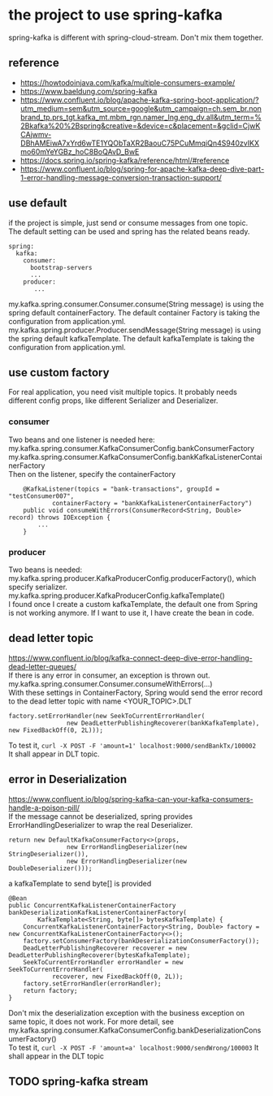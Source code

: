 # the project to use spring-kafka

spring-kafka is different with spring-cloud-stream. Don't mix them together. 

## reference
- https://howtodoinjava.com/kafka/multiple-consumers-example/   
- https://www.baeldung.com/spring-kafka  
- https://www.confluent.io/blog/apache-kafka-spring-boot-application/?utm_medium=sem&utm_source=google&utm_campaign=ch.sem_br.nonbrand_tp.prs_tgt.kafka_mt.mbm_rgn.namer_lng.eng_dv.all&utm_term=%2Bkafka%20%2Bspring&creative=&device=c&placement=&gclid=CjwKCAjwmv-DBhAMEiwA7xYrd6wTE1YQObTaXR2BaouC75PCuMmqiQn4S940zvIKXmo60mYeYGBz_hoC8BoQAvD_BwE  
- https://docs.spring.io/spring-kafka/reference/html/#reference
- https://www.confluent.io/blog/spring-for-apache-kafka-deep-dive-part-1-error-handling-message-conversion-transaction-support/

## use default 
if the project is simple, just send or consume messages from one topic.  
The default setting can be used and spring has the related beans ready. 
```
spring:
  kafka:
    consumer:
      bootstrap-servers
      ...
    producer:
       ...
```
my.kafka.spring.consumer.Consumer.consume(String message) is using the spring default containerFactory. The default container Factory is taking the configuration from application.yml.  
my.kafka.spring.producer.Producer.sendMessage(String message) is using the spring default kafkaTemplate. The default kafkaTemplate is taking the configuration from application.yml.  

## use custom factory
For real application, you need visit multiple topics. It probably needs different config props, like different Serializer and Deserializer.  
### consumer
Two beans and one listener is needed here:  
my.kafka.spring.consumer.KafkaConsumerConfig.bankConsumerFactory  
my.kafka.spring.consumer.KafkaConsumerConfig.bankKafkaListenerContainerFactory  
Then on the listener, specify the containerFactory
```
    @KafkaListener(topics = "bank-transactions", groupId = "testConsumer007",
            containerFactory = "bankKafkaListenerContainerFactory")
    public void consumeWithErrors(ConsumerRecord<String, Double> record) throws IOException {
        ...
    }
```

### producer
Two beans is needed:
my.kafka.spring.producer.KafkaProducerConfig.producerFactory(), which specify serializer.  
my.kafka.spring.producer.KafkaProducerConfig.kafkaTemplate()  
I found once I create a custom kafkaTemplate, the default one from Spring is not working anymore. If I want to use it, I have create the bean in code. 

## dead letter topic
https://www.confluent.io/blog/kafka-connect-deep-dive-error-handling-dead-letter-queues/  
If there is any error in consumer, an exception is thrown out. my.kafka.spring.consumer.Consumer.consumeWithErrors(...)  
With these settings in ContainerFactory, Spring would send the error record to the dead letter topic with name <YOUR_TOPIC>.DLT  
```
factory.setErrorHandler(new SeekToCurrentErrorHandler(
                new DeadLetterPublishingRecoverer(bankKafkaTemplate), new FixedBackOff(0, 2L)));
```
To test it, ```curl -X POST -F 'amount=1' localhost:9000/sendBankTx/100002```  
It shall appear in DLT topic. 

## error in Deserialization
https://www.confluent.io/blog/spring-kafka-can-your-kafka-consumers-handle-a-poison-pill/  
If the message cannot be deserialized, spring provides ErrorHandlingDeserializer to wrap the real Deserializer.
```
return new DefaultKafkaConsumerFactory<>(props,
                new ErrorHandlingDeserializer(new StringDeserializer()),
                new ErrorHandlingDeserializer(new DoubleDeserializer()));
```
a kafkaTemplate to send byte[] is provided
```
@Bean
public ConcurrentKafkaListenerContainerFactory bankDeserializationKafkaListenerContainerFactory(
        KafkaTemplate<String, byte[]> bytesKafkaTemplate) {
    ConcurrentKafkaListenerContainerFactory<String, Double> factory = new ConcurrentKafkaListenerContainerFactory<>();
    factory.setConsumerFactory(bankDeserializationConsumerFactory());
    DeadLetterPublishingRecoverer recoverer = new DeadLetterPublishingRecoverer(bytesKafkaTemplate);
    SeekToCurrentErrorHandler errorHandler = new SeekToCurrentErrorHandler(
            recoverer, new FixedBackOff(0, 2L));
    factory.setErrorHandler(errorHandler);
    return factory;
}
```
Don't mix the deserialization exception with the business exception on same topic, it does not work. For more detail, see my.kafka.spring.consumer.KafkaConsumerConfig.bankDeserializationConsumerFactory()  
To test it, ```curl -X POST -F 'amount=a' localhost:9000/sendWrong/100003```
It shall appear in the DLT topic  

## TODO spring-kafka stream
